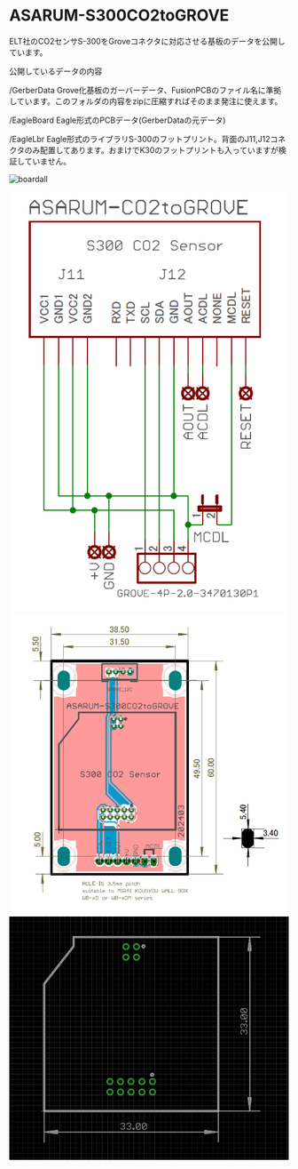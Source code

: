 # ASARUM-S300CO2toGROVE
ELT社のCO2センサS-300をGroveコネクタに対応させる基板のデータを公開しています。

公開しているデータの内容

/GerberData  Grove化基板のガーバーデータ、FusionPCBのファイル名に準拠しています。このフォルダの内容をzipに圧縮すればそのまま発注に使えます。

/EagleBoard  Eagle形式のPCBデータ(GerberDataの元データ)

/EagleLbr    Eagle形式のライブラリS-300のフットプリント。背面のJ11,J12コネクタのみ配置してあります。おまけでK30のフットプリントも入っていますが検証していません。


![boardall](https://github.com/user-attachments/assets/1e4d8153-3a55-433f-95e6-f165f9007631)


![image](https://github.com/H-Kurosaki/ASARUM-S300CO2toGROVE/blob/main/sch.png)
![image](https://github.com/H-Kurosaki/ASARUM-S300CO2toGROVE/blob/main/brd.png)
![image](https://github.com/H-Kurosaki/ASARUM-S300CO2toGROVE/blob/main/footprint.png)

